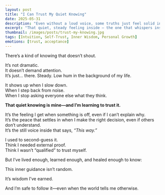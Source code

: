 ```yaml
---
layout: post
title: "I Can Trust My Quiet Knowing"
date: 2025-05-31
description: "Even without a loud voice, some truths just feel solid in my bones."
excerpt: "That quiet, steady feeling inside — the one that whispers instead of shouts — is worth trusting. It’s not random. It’s wisdom I’ve earned."
thumbnail: /images/posts/trust-my-knowing.jpg
tags: [Intuition, Self-Trust, Inner Wisdom, Personal Growth]
emotions: [trust, acceptance]
---
```


There’s a kind of knowing that doesn’t shout.

It’s not dramatic.  
It doesn’t demand attention.  
It’s just… there. Steady. Low hum in the background of my life.

It shows up when I slow down.  
When I step back from noise.  
When I stop asking everyone else what they think.

**That quiet knowing is mine—and I’m learning to trust it.**

It’s the feeling I get when something is off, even if I can’t explain why.  
It’s the peace that settles in when I make the right decision, even if others don’t understand.  
It’s the still voice inside that says, *“This way.”*

I used to second-guess it.  
Think I needed external proof.  
Think I wasn’t “qualified” to trust myself.

But I’ve lived enough, learned enough, and healed enough to know:

This inner guidance isn’t random.

It’s wisdom I’ve earned.

And I’m safe to follow it—even when the world tells me otherwise.
